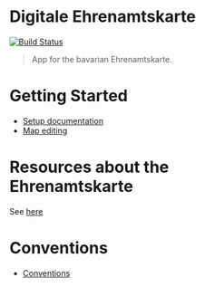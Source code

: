 # Digitale Ehrenamtskarte
[![Build Status](https://api.cirrus-ci.com/github/ehrenamtskarte/ehrenamtskarte.svg)](https://cirrus-ci.com/github/ehrenamtskarte/ehrenamtskarte/main)

> App for the bavarian Ehrenamtskarte.

# Getting Started

* [Setup documentation](./docs/development-setup.md)
* [Map editing](./docs/map-editing.md)

# Resources about the Ehrenamtskarte

See [here](https://github.com/ehrenamtskarte/artefacts/blob/main/resources.md)

# Conventions

- [Conventions](./docs/conventions.md)
